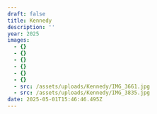 ```yaml
---
draft: false
title: Kennedy
description: ''
year: 2025
images:
  - {}
  - {}
  - {}
  - {}
  - {}
  - {}
  - src: /assets/uploads/Kennedy/IMG_3661.jpg
  - src: /assets/uploads/Kennedy/IMG_3835.jpg
date: 2025-05-01T15:46:46.495Z
---
```


